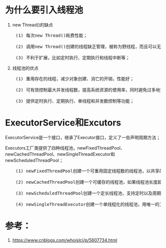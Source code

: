 # 为什么要引入线程池
1. new Thread()的缺点
<pre>
    (1) 每次new Thread()耗费性能；

    (2) 调用new Thread()创建的线程缺乏管理，被称为野线程，而且可以无限制地创建，之间相互竞争，会导致过多地占用系统资源导致系统瘫痪；

    (3) 不利于扩展，比如定时执行、定期执行和线程中断等；
</pre>
2. 线程池的优点
<pre>
    (1) 重用存在的线程，减少对象创建、消亡的开销，性能好；

    (2) 可有效控制最大并发线程数，提高系统资源的使用率，同时避免过多地资源竞争，避免堵塞；

    (3) 提供定时执行、定期执行、单线程和并发数控制等功能；
</pre>

# ExecutorService和Excutors
ExecutorService是一个接口，继承了Executor接口，定义了一些声明周期方法；

Executors工厂类提供了四种线程池，newFixedThreadPool、newCachedThreadPool、newSingleThreadExecutor和newScheduledThreadPool；
<pre>
    (1) newFixedThreadPool创建一个可重用固定线程数的线程池，以共享的无界队列方式来运行这些线程。当固定数量的线程都处于活动状态，再次提交的任务会加入队列等待其他线程运行结束，而当线程处于空闲状态时会被下一个任务复用；

    (2) newCachedThreadPool创建一个可缓存的线程池，如果线程池长度超过处理需要，可灵活回收空闲空间，通常用于执行一些生存期短的异步型任务；

    (3) newScheduledThreadPool创建一个定长线程池，支持定时以及周期性任务执行；

    (4) newSingleThreadExecutor创建一个单线程化的线程池，用唯一的工作线程来执行任务，保证所有任务按照指定顺序(FIFO, LIFO，优先级)执行；
</pre>

# 参考：

1. https://www.cnblogs.com/whoislcj/p/5607734.html

